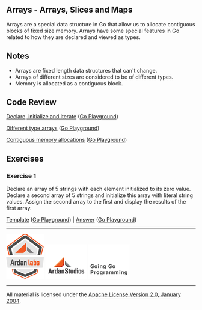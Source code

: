 ## Arrays - Arrays, Slices and Maps

Arrays are a special data structure in Go that allow us to allocate contiguous blocks of fixed size memory. Arrays have some special features in Go related to how they are declared and viewed as types.

## Notes

* Arrays are fixed length data structures that can't change.
* Arrays of different sizes are considered to be of different types.
* Memory is allocated as a contiguous block.

## Code Review

[Declare, initialize and iterate](example1/example1.go) ([Go Playground](http://play.golang.org/p/2D24t6fbW_))

[Different type arrays](example2/example2.go) ([Go Playground](http://play.golang.org/p/nYgwqqOctt))

[Contiguous memory allocations](example3/example3.go) ([Go Playground](http://play.golang.org/p/L-SmdGfUcP))

## Exercises

### Exercise 1

Declare an array of 5 strings with each element initialized to its zero value. Declare a second array of 5 strings and initialize this array with literal string values. Assign the second array to the first and display the results of the first array.

[Template](exercises/template1/template1.go) ([Go Playground](http://play.golang.org/p/ggjjRPzhAB)) | 
[Answer](exercises/exercise1/exercise1.go) ([Go Playground](http://play.golang.org/p/Pa3mrTCcpB))

___
[![Ardan Labs](../../00-slides/images/ggt_logo.png)](http://www.ardanlabs.com)
[![Ardan Studios](../../00-slides/images/ardan_logo.png)](http://www.ardanstudios.com)
[![GoingGo Blog](../../00-slides/images/ggb_logo.png)](http://www.goinggo.net)
___
All material is licensed under the [Apache License Version 2.0, January 2004](http://www.apache.org/licenses/LICENSE-2.0).
